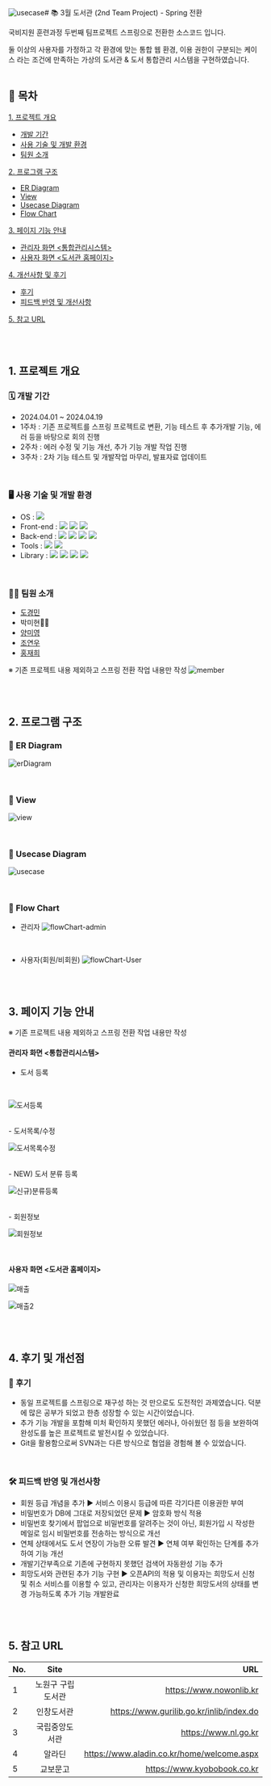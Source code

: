 ![usecase](https://github.com/Miihyunee/LibraryinMarch_spring.ver/assets/151993240/87a8e3e9-eb80-4a34-8abf-03d0d456888f)# 📚 3월 도서관 (2nd Team Project) - Spring 전환

국비지원 훈련과정 두번째 팀프로젝트 스프링으로 전환한 소스코드 입니다.

둘 이상의 사용자를 가정하고 각 환경에 맞는 통합 웹 환경, 이용 권한이 구분되는 케이스 라는 조건에 만족하는
가상의 도서관 & 도서 통합관리 시스템을 구현하였습니다.
<br><br>

## 🔖 목차
[1. 프로젝트 개요](#-1.-프로젝트-개요)
   - [개발 기간](#-개발-기간)
   - [사용 기술 및 개발 환경](#-사용-기술-및-개발-환경)
   - [팀원 소개](#-팀원-소개)   

[2. 프로그램 구조](#-2.-프로그램-구조)
   - [ER Diagram](#-ER-Diagram)
   - [View](#-View)
   - [Usecase Diagram](#-Usecase-Diagram)
   - [Flow Chart](#-Flow-Chart)

[3. 페이지 기능 안내](#-3.-페이지-기능-안내)
   - [관리자 화면 <통합관리시스템>](#-관리자-화면-<통합관리시스템>)
   - [사용자 화면 <도서관 홈페이지>](#-사용자-화면-<도서관-홈페이지>)

[4. 개선사항 및 후기](#-4.-후기-및-개선점)
   - [후기](#-후기)
   - [피드백 반영 및 개선사항](#-피드백-반영-및-개선사항)

[5. 참고 URL](#-5.-참고-URL)

<br><br>

## 1. 프로젝트 개요
### 🗓 개발 기간
* 2024.04.01 ~ 2024.04.19
* 1주차 : 기존 프로젝트를 스프링 프로젝트로 변환, 기능 테스트 후 추가개발 기능, 에러 등을 바탕으로 회의 진행
* 2주차 : 에러 수정 및 기능 개선, 추가 기능 개발 작업 진행
* 3주차 : 2차 기능 테스트 및 개발작업 마무리, 발표자료 업데이트

<br>

### 🖥 사용 기술 및 개발 환경
* OS : <img src="https://img.shields.io/badge/windows 11-0078D4?style=for-the-badge&logo=windows11&logoColor=white"> 
* Front-end : <img src="https://img.shields.io/badge/HTML5-E34F26?style=for-the-badge&logo=HTML5&logoColor=white"> <img src="https://img.shields.io/badge/CSS3-1572B6?style=for-the-badge&logo=CSS3&logoColor=white"> <img src="https://img.shields.io/badge/JavaScript-F7DF1E?style=for-the-badge&logo=JavaScript&logoColor=black">
* Back-end : <img src="https://img.shields.io/badge/Java-34567C?style=for-the-badge&logo=Java&logoColor=white"> <img src="https://img.shields.io/badge/Oracle-F80000?style=for-the-badge&logo=Oracle&logoColor=white"> <img src="https://img.shields.io/badge/OpenJDK-000000?style=for-the-badge&logo=OpenJDK&logoColor=white"> <img src="https://img.shields.io/badge/SpringBoot-6DB33F?style=for-the-badge&logo=SpringBoot&logoColor=white">
* Tools : <img src="https://img.shields.io/badge/Spring-6DB33F?style=for-the-badge&logo=Spring&logoColor=white"> <img src="https://img.shields.io/badge/GitHub-181717?style=for-the-badge&logo=GitHub&logoColor=white">
* Library : <img src="https://img.shields.io/badge/jQuery-0769AD?style=for-the-badge&logo=jQuery&logoColor=white"> <img src="https://img.shields.io/badge/Apache Tomcat-F8DC75?style=for-the-badge&logo=ApacheTomcat&logoColor=black"> <img src="https://img.shields.io/badge/Chart.js-FF6384?style=for-the-badge&logo=Chart.js&logoColor=white"> <img src="https://img.shields.io/badge/JSON-000000?style=for-the-badge&logo=JSON&logoColor=white">

<br>

### 👩‍💻 팀원 소개
* [도경민](https://github.com/mindyhere)
* 박미현🙋‍♀️
* [양미영](https://github.com/didaldud)
* [조연우](https://github.com/yunuyununu)
* [홍재희](https://github.com/jh91019)

※ 기존 프로젝트 내용 제외하고 스프링 전환 작업 내용만 작성
![member](https://github.com/Miihyunee/LibraryinMarch_spring.ver/assets/151993240/772f6286-ad43-412f-83e7-cd8706d1f3a1)

<br><br>

## 2. 프로그램 구조
### 🔹 ER Diagram
![erDiagram](https://github.com/Miihyunee/LibraryinMarch_spring.ver/assets/151993240/67127cc6-8b68-4e02-ad19-9ebb41ecbaf0)

<br>

### 🔹 View
![view](https://github.com/Miihyunee/LibraryinMarch_spring.ver/assets/151993240/38f37aef-6ff5-4446-b3fd-f9a097a9e798)

<br>

### 🔹 Usecase Diagram
![usecase](https://github.com/Miihyunee/LibraryinMarch_spring.ver/assets/151993240/f19f63de-0fc1-4b25-9181-8329c2c2ce5a)


<br>

### 🔹 Flow Chart
 - 관리자 
![flowChart-admin](https://github.com/Miihyunee/LibraryinMarch_spring.ver/assets/151993240/4e96b359-6f0c-43dd-9a5c-e158e59739d2)

<br>

 - 사용자(회원/비회원)
![flowChart-User](https://github.com/Miihyunee/LibraryinMarch_spring.ver/assets/151993240/8f344b7b-e329-4204-aa41-d7ef2ba674a1)


<br><br>

## 3. 페이지 기능 안내
※ 기존 프로젝트 내용 제외하고 스프링 전환 작업 내용만 작성
#### 관리자 화면 <통합관리시스템>
   - 도서 등록
<br>

![도서등록](https://github.com/Miihyunee/LibraryinMarch_spring.ver/assets/151993240/305faab6-28c9-4146-86e0-15150c05c288)

<br>
   - 도서목록/수정
<br>

![도서목록수정](https://github.com/Miihyunee/LibraryinMarch_spring.ver/assets/151993240/a66614b0-cd2b-4add-9c14-32ebea121ac4)

<br>
   - NEW) 도서 분류 등록
<br>

![신규)분류등록](https://github.com/Miihyunee/LibraryinMarch_spring.ver/assets/151993240/7cd53228-8c98-44a9-9914-cf9269135d41)

<br>
   - 회원정보
<br>

![회원정보](https://github.com/Miihyunee/LibraryinMarch_spring.ver/assets/151993240/ca4452db-2f60-46d3-9d6b-1e663b186552)

<br>

#### 사용자 화면 <도서관 홈페이지>
![매출](https://github.com/Miihyunee/CafeManagement/assets/151993240/a0f41ccb-cc85-48c7-8cee-25faa2ec7a5b)

![매출2](https://github.com/Miihyunee/CafeManagement/assets/151993240/31d64b66-b10e-401c-a1cf-d9084ef4f76b)


<br><br>

## 4. 후기 및 개선점
### 📝 후기
- 동일 프로젝트를 스프링으로 재구성 하는 것 만으로도 도전적인 과제였습니다. 덕분에 많은 공부가 
  되었고 한층 성장할 수 있는 시간이었습니다.
- 추가 기능 개발을 포함해 미처 확인하지 못했던 에러나, 아쉬웠던 점 등을 보완하여 완성도를
  높은 프로젝트로 발전시킬 수 있었습니다.
- Git을 활용함으로써 SVN과는 다른 방식으로 협업을 경험해 볼 수 있었습니다.

<br>

### 🛠 피드백 반영 및 개선사항
- 회원 등급 개념을 추가 ▶ 서비스 이용시 등급에 따른 각기다른 이용권한 부여
- 비밀번호가 DB에 그대로 저장되었던 문제 ▶ 암호화 방식 적용
- 비밀번호 찾기에서 팝업으로 비밀번호를 알려주는 것이 아닌, 회원가입 시 작성한 메일로 임시 
  비밀번호를 전송하는 방식으로 개선
- 연체 상태에서도 도서 연장이 가능한 오류 발견 ▶ 연체 여부 확인하는 단계를 추가하여 기능 개선
- 개발기간부족으로 기존에 구현하지 못했던 검색어 자동완성 기능 추가
- 희망도서와 관련된 추가 기능 구현 ▶ 오픈API의 적용 및 이용자는 희망도서 신청 및 취소 서비스를 
  이용할 수 있고, 관리자는 이용자가 신청한 희망도서의 상태를 변경 가능하도록 추가 기능 개발완료


<br><br>

## 5. 참고 URL
| No. | Site | URL |
|---|:---:|---:|
| 1 | 노원구 구립도서관 | https://www.nowonlib.kr |
| 2 | 인창도서관 | https://www.gurilib.go.kr/inlib/index.do |
| 3 | 국립중앙도서관 | https://www.nl.go.kr |
| 4 | 알라딘 | https://www.aladin.co.kr/home/welcome.aspx |
| 5 | 교보문고 | https://www.kyobobook.co.kr |
